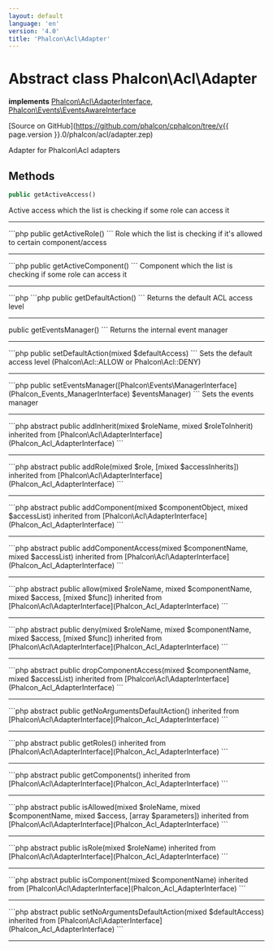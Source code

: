 ```yaml
---
layout: default
language: 'en'
version: '4.0'
title: 'Phalcon\Acl\Adapter'
---
```

# Abstract class **Phalcon\Acl\Adapter**

**implements** [Phalcon\Acl\AdapterInterface](Phalcon_Acl_AdapterInterface), [Phalcon\Events\EventsAwareInterface](Phalcon_Events_EventsAwareInterface)

[Source on GitHub](https://github.com/phalcon/cphalcon/tree/v{{ page.version }}.0/phalcon/acl/adapter.zep)

Adapter for Phalcon\Acl adapters

## Methods
```php
public getActiveAccess()
```
Active access which the list is checking if some role can access it
<hr/>
```php
public getActiveRole()
```
Role which the list is checking if it's allowed to certain component/access
<hr/>
```php
public getActiveComponent()
```
Component which the list is checking if some role can access it
<hr/>
```php
```php
public getDefaultAction()
```
Returns the default ACL access level
<hr/>
public getEventsManager()
```
Returns the internal event manager
<hr/>
```php
public setDefaultAction(mixed $defaultAccess)
```
Sets the default access level (Phalcon\Acl::ALLOW or Phalcon\Acl::DENY)
<hr/>
```php
public setEventsManager([Phalcon\Events\ManagerInterface](Phalcon_Events_ManagerInterface) $eventsManager)
```
Sets the events manager
<hr/>
```php
abstract public addInherit(mixed $roleName, mixed $roleToInherit) inherited from [Phalcon\Acl\AdapterInterface](Phalcon_Acl_AdapterInterface)
```
<hr/>
```php
abstract public addRole(mixed $role, [mixed $accessInherits]) inherited from [Phalcon\Acl\AdapterInterface](Phalcon_Acl_AdapterInterface)
```
<hr/>
```php
abstract public addComponent(mixed $componentObject, mixed $accessList) inherited from [Phalcon\Acl\AdapterInterface](Phalcon_Acl_AdapterInterface)
```
<hr/>
```php
abstract public addComponentAccess(mixed $componentName, mixed $accessList) inherited from [Phalcon\Acl\AdapterInterface](Phalcon_Acl_AdapterInterface)
```
<hr/>
```php
abstract public allow(mixed $roleName, mixed $componentName, mixed $access, [mixed $func]) inherited from [Phalcon\Acl\AdapterInterface](Phalcon_Acl_AdapterInterface)
```
<hr/>
```php
abstract public deny(mixed $roleName, mixed $componentName, mixed $access, [mixed $func]) inherited from [Phalcon\Acl\AdapterInterface](Phalcon_Acl_AdapterInterface)
```
<hr/>
```php
abstract public dropComponentAccess(mixed $componentName, mixed $accessList) inherited from [Phalcon\Acl\AdapterInterface](Phalcon_Acl_AdapterInterface)
```
<hr/>
```php
abstract public getNoArgumentsDefaultAction() inherited from [Phalcon\Acl\AdapterInterface](Phalcon_Acl_AdapterInterface)
```
<hr/>
```php
abstract public getRoles() inherited from [Phalcon\Acl\AdapterInterface](Phalcon_Acl_AdapterInterface)
```
<hr/>
```php
abstract public getComponents() inherited from [Phalcon\Acl\AdapterInterface](Phalcon_Acl_AdapterInterface)
```
<hr/>
```php
abstract public isAllowed(mixed $roleName, mixed $componentName, mixed $access, [array $parameters]) inherited from [Phalcon\Acl\AdapterInterface](Phalcon_Acl_AdapterInterface)
```
<hr/>
```php
abstract public isRole(mixed $roleName) inherited from [Phalcon\Acl\AdapterInterface](Phalcon_Acl_AdapterInterface)
```
<hr/>
```php
abstract public isComponent(mixed $componentName) inherited from [Phalcon\Acl\AdapterInterface](Phalcon_Acl_AdapterInterface)
```
<hr/>
```php
abstract public setNoArgumentsDefaultAction(mixed $defaultAccess) inherited from [Phalcon\Acl\AdapterInterface](Phalcon_Acl_AdapterInterface)
```
<hr/>

